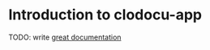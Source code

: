 # Introduction to clodocu-app

TODO: write [great documentation](http://jacobian.org/writing/great-documentation/what-to-write/)
